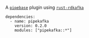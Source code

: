 A [`pipebase`] plugin using [`rust-rdkafka`]
```
dependencies:
  - name: pipekafka
    version: 0.2.0
    modules: ["pipekafka::*"]
```
[`pipebase`]: https://github.com/pipebase/pipebase
[`rust-rdkafka`]: https://github.com/fede1024/rust-rdkafka
